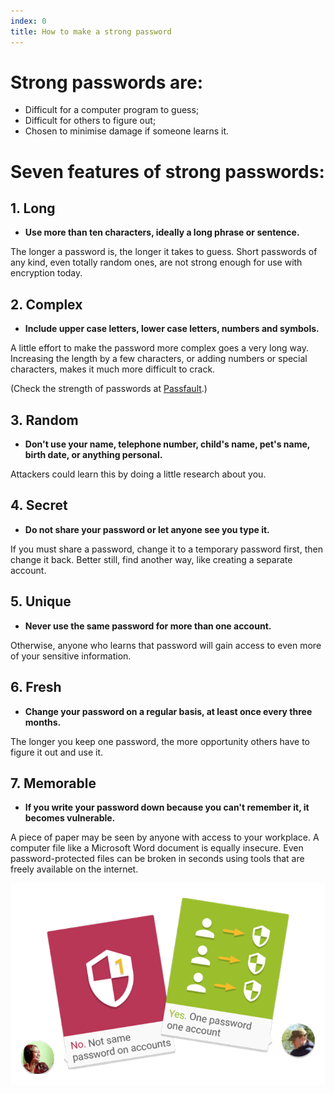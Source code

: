 ```yaml
---
index: 0
title: How to make a strong password
---
```

# Strong passwords are:  

*	Difficult for a computer program to guess;
*	Difficult for others to figure out; 
*	Chosen to minimise damage if someone learns it.

# Seven features of strong passwords:  

## 1. Long 

* **Use more than ten characters, ideally a long phrase or sentence.** 

The longer a password is, the longer it takes to guess. Short passwords of any kind, even totally random ones, are not strong enough for use with encryption today.

## 2. Complex

*	**Include upper case letters, lower case letters, numbers and symbols.** 

A little effort to make the password more complex goes a very long way. Increasing the length by a few characters, or adding numbers or special characters, makes it much more difficult to crack. 

(Check the strength of passwords at [Passfault](http://www.passfault.com/).)

## 3. Random

*	**Don't use your name, telephone number, child's name, pet's name, birth date, or anything personal.** 

Attackers could learn this by doing a little research about you.

## 4. Secret

*	**Do not share your password or let anyone see you type it.** 

If you must share a password, change it to a temporary password first, then change it back. Better still, find another way, like creating a separate account. 

## 5. Unique

*	**Never use the same password for more than one account.** 

Otherwise, anyone who learns that password will gain access to even more of your sensitive information.

## 6. Fresh

*	**Change your password on a regular basis, at least once every three months.** 

The longer you keep one password, the more opportunity others have to figure it out and use it.

## 7. Memorable

*	**If you write your password down because you can't remember it, it becomes vulnerable.** 

A piece of paper may be seen by anyone with access to your workplace. A computer file like a Microsoft Word document is equally insecure. Even password-protected files can be broken in seconds using tools that are freely available on the internet. 

![image](password2.png)